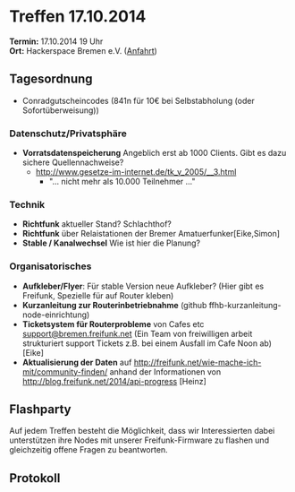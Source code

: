 # Treffen 17.10.2014

**Termin:** 17.10.2014 19 Uhr
<br>
**Ort:** Hackerspace Bremen e.V. ([Anfahrt](https://www.hackerspace-bremen.de/anfahrt/))

## Tagesordnung

* Conradgutscheincodes (841n für 10€ bei Selbstabholung (oder Sofortüberweisung))

### Datenschutz/Privatsphäre

* **Vorratsdatenspeicherung** Angeblich erst ab 1000 Clients. Gibt es dazu sichere Quellennachweise?
  * http://www.gesetze-im-internet.de/tk_v_2005/__3.html
    * "... nicht mehr als 10.000 Teilnehmer ..."

### Technik
* **Richtfunk** aktueller Stand? Schlachthof?
* **Richtfunk** über Relaistationen der Bremer Amatuerfunker[Eike,Simon]
* **Stable / Kanalwechsel** Wie ist hier die Planung?


### Organisatorisches
* **Aufkleber/Flyer**: Für stable Version neue Aufkleber? (Hier gibt es Freifunk, Spezielle für auf Router kleben)
* **Kurzanleitung zur Routerinbetriebnahme** (github ffhb-kurzanleitung-node-einrichtung)
* **Ticketsystem für Routerprobleme** von Cafes etc support@bremen.freifunk.net
(Ein Team von freiwilligen arbeit strukturiert support Tickets z.B. bei einem Ausfall im Cafe Noon ab) [Eike]
* **Aktualisierung der Daten** auf http://freifunk.net/wie-mache-ich-mit/community-finden/ anhand der Informationen von http://blog.freifunk.net/2014/api-progress [Heinz]

## Flashparty 
Auf jedem Treffen besteht die Möglichkeit, dass wir Interessierten dabei unterstützen ihre Nodes mit unserer Freifunk-Firmware zu flashen und gleichzeitig offene Fragen zu beantworten.

## Protokoll
